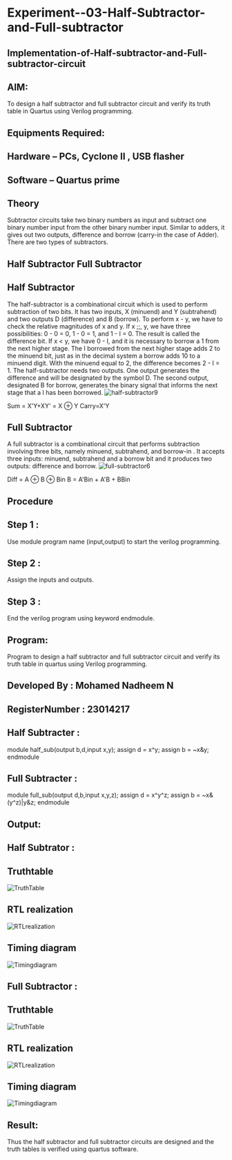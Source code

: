 # Experiment--03-Half-Subtractor-and-Full-subtractor
## Implementation-of-Half-subtractor-and-Full-subtractor-circuit
## AIM:
To design a half subtractor and full subtractor circuit and verify its truth table in Quartus using Verilog programming.

## Equipments Required:
## Hardware – PCs, Cyclone II , USB flasher
## Software – Quartus prime
## Theory
Subtractor circuits take two binary numbers as input and subtract one binary number input from the other binary number input. Similar to adders, it gives out two outputs, difference and borrow (carry-in the case of Adder). There are two types of subtractors.

## Half Subtractor Full Subtractor
## Half Subtractor
The half-subtractor is a combinational circuit which is used to perform subtraction of two bits. It has two inputs, X (minuend) and Y (subtrahend) and two outputs D (difference) and B (borrow). To perform x - y, we have to check the relative magnitudes of x and y. If x ;;, y, we have three possibilities: 0 - 0 = 0, 1 - 0 = 1, and 1 - I = 0. The result is called the difference bit. If x < y, we have 0 - I, and it is necessary to borrow a 1 from the next higher stage. The I borrowed from the next higher stage adds 2 to the minuend bit, just as in the decimal system a borrow adds 10 to a minuend digit. With the minuend equal to 2, the difference becomes 2 - I = 1. The half-subtractor needs two outputs. One output generates the difference and will be designated by the symbol D. The second output, designated B for borrow, generates the binary signal that informs the next stage that a I has been borrowed.
![half-subtractor9](https://user-images.githubusercontent.com/36288975/166112538-58c3bc7c-ee5d-4e6a-ac8d-8e8328efe27a.png)


Sum = X'Y+XY' = X ⊕ Y
Carry=X'Y

## Full Subtractor
A full subtractor is a combinational circuit that performs subtraction involving three bits, namely minuend, subtrahend, and borrow-in . It accepts three inputs: minuend, subtrahend and a borrow bit and it produces two outputs: difference and borrow. 
![full-subtractor6](https://user-images.githubusercontent.com/36288975/166112541-24c68359-3de8-4674-ae22-8272ffc385ed.png)


Diff = A ⊕ B ⊕ Bin B = A'Bin + A'B + BBin

## Procedure
## Step 1 :
Use module program name (input,output) to start the verilog programming.

## Step 2 :
Assign the inputs and outputs.

## Step 3 :
End the verilog program using keyword endmodule.

## Program:

Program to design a half subtractor and full subtractor circuit and verify its truth table in quartus using Verilog programming.

## Developed By : Mohamed Nadheem N
## RegisterNumber : 23014217

## Half Subtracter :
module half_sub(output b,d,input x,y);
assign d = x^y;
assign b = ~x&y;
endmodule

## Full Subtracter :
module full_sub(output d,b,input x,y,z);
assign d = x^y^z;
assign b = ~x&(y^z)|y&z;
endmodule

## Output:

## Half Subtrator :

## Truthtable
![TruthTable](/TruthTable.png)

##  RTL realization
![RTLrealization](/RTLRepresentation.png)

## Timing diagram 
![Timingdiagram](/TimingDiagram.png)

## Full Subtractor :

## Truthtable
![TruthTable](/TTABLE.png)

##  RTL realization
![RTLrealization](/RTL%20VIEW.png)

## Timing diagram 
![Timingdiagram](/TDIAGRAM.png)

## Result:
Thus the half subtractor and full subtractor circuits are designed and the truth tables is verified using quartus software.
